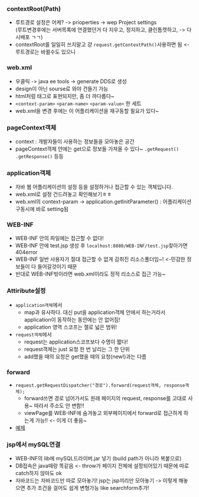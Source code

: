 ### contextRoot(Path)
- 루트경로 설정은 어케? -> prioperties -> wep Project settings  
  (루트변경후에는 서버목록에 연결했던거 다 지우고, 정지하고, 클린톰캣하고, -> 다시배포 ㄱㄱ)
- contextRoot를 일일히 쓰지말고 걍 `request.getContextPath()`사용하면 됨 <- 루트경로는 바뀔수도 있으니 

### web.xml
- 우클릭 -> java ee tools -> generate DDS로 생성
- design이 아닌 sourse로 와야 건들기 가능
- html처럼 태그로 표현되지만, 좀 더 까다롭다~
- `<context-param>` `<param-name>` `<param-value>` 한 세트
- web.xml을 변경 후에는 이 어플리케이션을 재구동할 필요가 있다~

### pageContext객체
- context : 개발자들이 사용하는 정보들을 모아놓은 공간
- pageContext객체 안에는 get으로 정보들 가져올 수 있다~ `.getRequest()` `.getResponse()` 등등
  
### application객체
- 자바 웹 어플리케이션의 설정 등을 설정하거나 접근할 수 있는 객체입니다. 
- web.xml로 설정 건드려놓고 확인해보기ㅎㅎ
- web.xml의 context-param -> application.getInitParameter() : 어플리케이션 구동시에 바로 setting됨

### WEB-INF
- WEB-INF 안의 파일에는 접근할 수 없다! 
- WEB-INF 안에 test.jsp 생성 후 `localhost:8080/WEB-INF/test.jsp`찾아가면 404error
- WEB-INF 일반 사용자가 절대 접근할 수 없게 감취진 리소스폴더임~! <-민감한 정보들이 다 들어갈것이기 때문
- 반대로 WEB-INF밖이라면 web.xml이라도 정적 리소스로 접근 가능~
  
### Attiribute설정
- `application객체`에서
  - map과 유사하다. 대신 put을 application객체 안에서 하는거라서 application이 동작하는 동안에는 안 없어짐!
  - application 영역 스코프는 젤로 넓은 범위!
- `request객체`에서
  - request는 application스코프보다 수명이 짧다!
  - request객체는 just 요청 한 번 날리는 그 한 단위
  - add했을 때의 요청은 get했을 때의 요청(new!)과는 다름

### forward
- `request.getRequestDispatcher("경로").forward(request객체, response객체);`
  - forward쓰면 경로 넘어가서도 원래 페이지의 request, response를 고대로 사용~ 따라서 주소도 안 변함!!
  - viewPage를 WEB-INF에 숨겨놓고 외부페이지에서 forward로 접근하게 하는게 가능!! <- 이게 더 좋음~
- [예제](../ee/220809_2/WebContent/notext.jsp)

### jsp에서 mySQL연결
- WEB-INF의 lib에 mySQL드라이버.jar 넣기 (build path가 아니라 복붙으로)
- DB접속은 java때랑 똑같음 <- throw가 페이지 전체에 설정되어있기 때문에 따로 catch하지 않아도 ok 
- 자바코드는 자바코드만 따로 모아놓기! jsp는 jsp끼리만 모아놓기
  -> 이렇게 해놓으면 추가 조건을 걸어도 쉽게 변형가능 like searchform추가!
